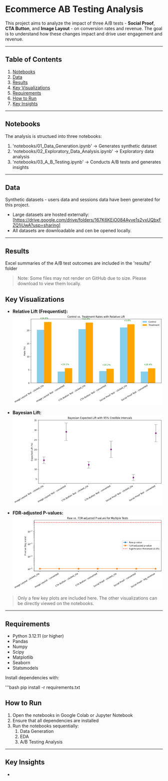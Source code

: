 # Ecommerce AB Testing Analysis


This project aims to analyze the impact of three A/B tests - **Social Proof**, **CTA Button**, and **Image Layout** - on conversion rates and revenue. The goal is to understand how these changes impact and drive user engagement and revenue.

---

## Table of Contents 
1. [Notebooks](#notebooks)
2. [Data](#data)
3. [Results](#results)
4. [Key Visualizations](#key-visualizations)
5. [Requirements](#requirements)
6. [How to Run](#how-to-run)
7. [Key Insights](#key-insights)

--- 

## Notebooks

The analysis is structued into three notebooks: 
1. 'notebooks/01_Data_Generation.ipynb' -> Generates synthetic dataset
2. 'notebooks/02_Exploratory_Data_Analysis.ipynb' -> Exploratory data analysis
3. 'notebooks/03_A_B_Testing.ipynb' -> Conducts A/B tests and generates insights

--- 

## Data 

Synthetic datasets - users data and sessions data have been generated for this project. 

- Large datasets are hosted externally: [https://drive.google.com/drive/folders/167K6KEiO084Ayve1s2yxUQbxFZQ1jUwA?usp=sharing] 
- All datasets are downloadable and cen be opened locally.

---
 
## Results 

Excel summaries of the A/B test outcomes are included in the 'results/' folder

> Note: Some files may not render on GitHub due to size. Please download to view them locally.

## Key Visualizations 

- **Relative Lift (Frequentist):**
![Relative Lift](images/1-Relative-Lift.png)

- **Bayesian Lift:**
![Bayesian Lift](images/2-Bayesian-Lift.png)

- **FDR-adjusted P-values:**
![FDR vs Raw](images/3-FDR-multiple-tests.png)

 > Only a few key plots are included here. The other visualizations can be directly viewed on the notebooks.

--- 

## Requirements 

- Python 3.12.11 (or higher)
- Pandas
- Numpy
- Scipy
- Matplotlib
- Seaborn
- Statsmodels

Install dependencies with: 

'''bash
pip install -r requirements.txt 

## How to Run 

1. Open the notebooks in Google Colab or Jupyter Notebook
2. Ensure that all dependencies are installed
3. Run the notebooks sequentially:
   1. Data Generation
   2. EDA
   3. A/B Testing Analysis


--- 

## Key Insights 

* 



